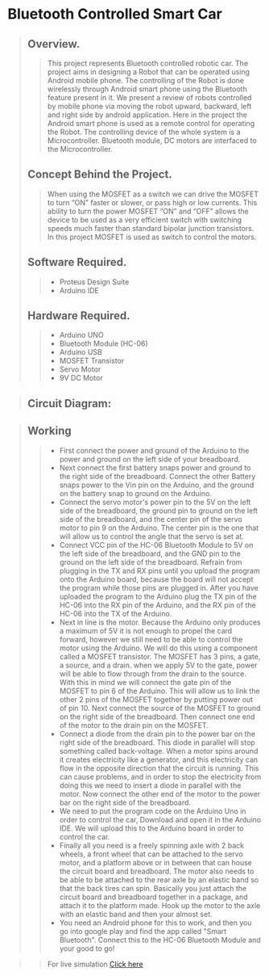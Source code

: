 # Bluetooth Controlled Smart Car
>## Overview.
>>This project represents Bluetooth controlled robotic car. The project aims in designing a Robot that can be operated using Android mobile phone. The controlling of the Robot is done wirelessly through Android smart phone using the Bluetooth feature present in it. We present a review of robots controlled by mobile phone via moving the robot upward, backward, left and right side by android application. Here in the project the Android smart phone is used as a remote control for operating the Robot. The controlling device of the whole system is a Microcontroller. Bluetooth module, DC motors are interfaced to the Microcontroller.<br/>
> ## Concept Behind the Project.
>>When using the MOSFET as a switch we can drive the MOSFET to turn “ON” faster or slower, or pass high or low currents. This ability to turn the power MOSFET “ON” and “OFF” allows the device to be used as a very efficient switch with switching speeds much faster than standard bipolar junction transistors. In this project MOSFET is used as switch to control the motors.
> ## Software Required.
>>* Proteus Design Suite<br/>
>>* Arduino IDE <br/>
> ## Hardware Required.
>> * Arduino UNO<br/>
>> * Bluetooth Module (HC-06)<br/>
>> * Arduino USB<br/>
>> * MOSFET Transistor<br/>
>> * Servo Motor<br/>
>> * 9V DC Motor<br/> 

> ## Circuit Diagram:
>>

> ## Working
>> * First connect the power and ground of the Arduino to the power and ground on the left side of your breadboard.<br/>
>> * Next connect the first battery snaps power and ground to the right side of the breadboard. Connect the other Battery snaps power to the Vin pin on the Arduino, and the ground on the battery snap to ground on the Arduino.<br/>
>> * Connect the servo motor's power pin to the 5V on the left side of the breadboard, the ground pin to ground on the left side of the breadboard, and the center pin of the servo motor to pin 9 on the Arduino. The center pin is the one that will allow us to control the angle that the servo is set at.<br/>
>>  * Connect VCC pin of the HC-06 Bluetooth Module to 5V on the left side of the breadboard, and the GND pin to the ground on the left side of the breadboard. Refrain from plugging in the TX and RX pins until you upload the program onto the Arduino board, because the board will not accept the program while those pins are plugged in. After you have uploaded the program to the Arduino plug the TX pin of the HC-06 into the RX pin of the Arduino, and the RX pin of the HC-06 into the TX of the Arduino.<br/>
>>  * Next in line is the motor. Because the Arduino only produces a maximum of 5V it is not enough to propel the card forward, however we still need to be able to control the motor using the Arduino. We will do this using a component called a MOSFET transistor. The MOSFET has 3 pins, a gate, a source, and a drain. when we apply 5V to the gate, power will be able to flow through from the drain to the source. With this in mind we will connect the gate pin of the MOSFET to pin 6 of the Arduino. This will allow us to link the other 2 pins of the MOSFET together by putting power out of pin 10. Next connect the source of the MOSFET to ground on the right side of the breadboard. Then connect one end of the motor to the drain pin on the MOSFET. <br/>
>>  * Connect a diode from the drain pin to the power bar on the right side of the breadboard. This diode in parallel will stop something called back-voltage. When a motor spins around it creates electricity like a generator, and this electricity can flow in the opposite direction that the circuit is running. This can cause problems, and in order to stop the electricity from doing this we need to insert a diode in parallel with the motor. Now connect the other end of the motor to the power bar on the right side of the breadboard.<br/>
>>  * We need to put the program code on the Arduino Uno in order to control the car, Download and open it in the Arduino IDE. We will upload this to the Arduino board in order to control the car.<br/>
>>  * Finally all you need is a freely spinning axle with 2 back wheels, a front wheel that can be attached to the servo motor, and a platform above or in between that can house the circuit board and breadboard. The motor also needs to be able to be attached to the rear axle by an elastic band so that the back tires can spin. Basically you just attach the circuit board and breadboard together in a package, and attach it to the platform made. Hook up the motor to the axle with an elastic band and then your almost set.<br/>
>>  * You need an Android phone for this to work, and then you go into google play and find the app called "Smart Bluetooth". Connect this to the HC-06 Bluetooth Module and your good to go!<br/>


>> For live simulation [Click here](https://drive.google.com/file/d/1IdVjetmgshf5lBt1eXNezATNBO3fBiXf/view?usp=sharing) 
